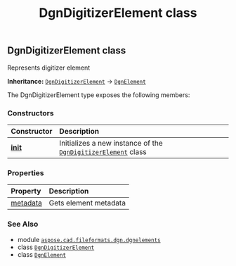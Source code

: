 ﻿---
title: DgnDigitizerElement class
second_title: Aspose.CAD for Python via .NET API References
description: 
type: docs
weight: 100
url: /aspose.cad.fileformats.dgn.dgnelements/dgndigitizerelement/
is_root: false
---

## DgnDigitizerElement class

Represents digitizer element



**Inheritance:** [`DgnDigitizerElement`](/cad/python-net/aspose.cad.fileformats.dgn.dgnelements/dgndigitizerelement) → 
[`DgnElement`](/cad/python-net/aspose.cad.fileformats.dgn.dgnelements/dgnelement)



The DgnDigitizerElement type exposes the following members:

### Constructors
| Constructor | Description |
| :- | :- |
| [__init__](/cad/python-net/aspose.cad.fileformats.dgn.dgnelements/dgndigitizerelement/__init__/#bytes) | Initializes a new instance of the [`DgnDigitizerElement`](/cad/python-net/aspose.cad.fileformats.dgn.dgnelements/dgndigitizerelement) class |


### Properties
| Property | Description |
| :- | :- |
| [metadata](/cad/python-net/aspose.cad.fileformats.dgn.dgnelements/dgndigitizerelement/metadata) | Gets element metadata |



### See Also
* module [`aspose.cad.fileformats.dgn.dgnelements`](..)
* class [`DgnDigitizerElement`](/cad/python-net/aspose.cad.fileformats.dgn.dgnelements/dgndigitizerelement)
* class [`DgnElement`](/cad/python-net/aspose.cad.fileformats.dgn.dgnelements/dgnelement)
